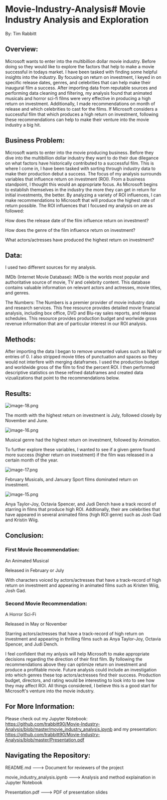 # Movie-Industry-Analysis# Movie Industry Analysis and Exploration

By: Tim Rabbitt

## Overview:

Microsoft wants to enter into the multibillion dollar movie industry. Before doing so they would like to explore the factors that help to make a movie successful in todays market. I have been tasked with finding some helpful insights into the industry. By focusing on return on investment, I keyed in on specific release dates, genres, and celebrities that can help make their inaugural film a success. After importing data from reputable sources and performing data cleaning and filtering, my analysis found that animated musicals and horror sci-fi films were very effective in producing a high return on investment. Additionally, I made recommendations on month of release and which celebrities to cast for the films. If Microsoft considers a successful film that which produces a high return on investment, following these recommendations can help to make their venture into the movie industry a big hit.

## Business Problem:

Microsoft wants to enter into the movie producing business. Before they dive into the multibillion dollar industry they want to do their due dilegance on what factors have historically contributed to a successful film. This is where I come in, I have been tasked with sorting through industry data to make their production debut a success. The focus of my analysis surrounds variables that influence return on investment (ROI). From a business standpoint, I thought this would an appropriate focus. As Microsoft begins to establish themselves in the industry the more they can get in return for initial investments, the better. By analyzing a variety of ROI influences, I can make recommendations to Microsoft that will produce the highest rate of return possible. The ROI influences that I focused my analysis on are as followed:

How does the release date of the film influence return on investment?

How does the genre of the film influence return on investment?

What actors/actresses have produced the highest return on investment?


## Data:

I used two different sources for my analysis. 

IMDb (Internet Movie Database): IMDb is the worlds most popular and authoritative source of movie, TV and celebrity content. This database contains valuable information on relevant actors and actresses, movie titles, and genres. 

The Numbers: The Numbers is a premier provider of movie industry data and research services. This free resource provides detailed movie financial analysis, including box office, DVD and Blu-ray sales reports, and release schedules. This resource provides production budget and worlwide gross revenue information that are of particular interest in our ROI analysis.

## Methods: 

After importing the data I began to remove unwanted values such as NaN or entries of 0. I also stripped movie titles of punctuation and spaces so they would not interfere with merging dataframes. I used the production budget and worldwide gross of the film to find the percent ROI. I then performed descriptive statistics on these refined dataframes and created data vizualizations that point to the recommendations below.



## Results:

![image-18.png](attachment:image-18.png)

The month with the highest return on investment is July, followed closely by November and June.

![image-16.png](attachment:image-16.png)

Musical genre had the highest return on investment, followed by Animation.

To further explore these variables, I wanted to see if a given genre found more success (higher return on investment) if the film was released in a certain month of the year.

![image-17.png](attachment:image-17.png)

February Musicals, and January Sport films dominated return on investment.

![image-15.png](attachment:image-15.png)

Anya Taylor-Joy, Octavia Spencer, and Judi Dench have a track record of starring in films that produce high ROI. Addtionally, their are celebrities that have appeared in several animated films (high ROI genre) such as Josh Gad and Kristin Wiig.

## Conclusion:

### First Movie Recommendation:

An Animated Musical

Released in February or July

With characters voiced by actors/actresses that have a track-record of high return on investment and appearing in animated films such as Kristen Wiig, Josh Gad.

### Second Movie Recommendation:

A Horror Sci-Fi

Released in May or November

Starring actors/actresses that have a track-record of high return on investment and appearing in thrilling films such as Anya Taylor-Joy, Octavia Spencer, and Judi Dench.

I feel confident that my anlysis will help Microsoft to make appropriate decisions regarding the direction of their first film. By following the recommendations above they can optimize return on investment and produce a profitable movie. Future analysis could include an investigation into which genres these top actors/actresses find their success. Production budget, directors, and rating would be interesting to look into to see how they may affect ROI. All things considered, I believe this is a good start for Microsoft's venture into the movie industry.


## For More Information:

Please check out my Jupyter Notebook: https://github.com/trabbitt90/Movie-Industry-Analysis/blob/master/movie_industry_analysis.ipynb and my presentation: https://github.com/trabbitt90/Movie-Industry-Analysis/blob/master/Presentation.pdf

## Navigating the Repository: 

README.md ---> Document for reviewers of the project

movie_industry_analysis.ipynb ---> Analysis and method explaination in Jupyter Notebook

Presentation.pdf ---> PDF of presentation slides



